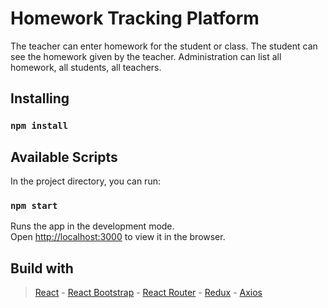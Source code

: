 # Homework Tracking Platform

The teacher can enter homework for the student or class. The student can see the homework given by the teacher. Administration can list all homework, all students, all teachers.

## Installing

### `npm install`
## Available Scripts

In the project directory, you can run:

### `npm start`

Runs the app in the development mode.\
Open [http://localhost:3000](http://localhost:3000) to view it in the browser.

## Build with

> [React](https://github.com/facebook/react) - [React Bootstrap](https://github.com/react-bootstrap/react-bootstrap) - [React Router](https://github.com/remix-run/react-router) - [Redux](https://github.com/remix-run/react-router) - [Axios](https://github.com/axios/axios)
